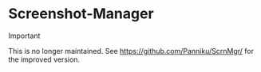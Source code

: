 # Screenshot-Manager

> [!IMPORTANT]
> This is no longer maintained. See <https://github.com/Panniku/ScrnMgr/> for the improved version.
